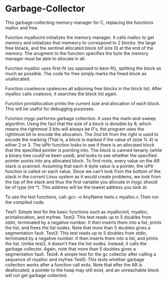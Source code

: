# Garbage-Collector

This garbage-collecting memory manager for C, replacing the functions malloc and free.

Function myallocint initializes the memory manager. It calls malloc to get memory and initializes that memeory to correspond to 2 blocks: the large free bloack, and the sentinel allocated block (of size 0) at the end of the memory. The arugment to the function specifies the byte the memory manager must be able to allocate in all.

Function myalloc uses first-fit (as opposed to best-fit), splitting the block as much as possible. The code for free simply marks the freed block as unallocated.

Function coaslesce cpalesces all adjoining free blocks in the block list. After myalloc calls coalesce, it searches the block list again.

Function printallocation prints the current size and allocation of each block. This will be useful for debugging purposes.

Function mygc performs garbage collection. It uses the mark-and-sweep algorithm. Using the fact that the size of a block is divisible by 8, which means the rightmost 3 bits will always be 0's, the program uses the rightmost bit to encode the allocation. The 2nd bit from the right is used to encode the marking (That is, a block is marked if the value of (size % 4) is either 2 or 3. The isPtr function looks to see if there is an allocated block that the specified pointer is pointing into. The block is canned lienarly (while a binary tree could've been used), and looks to see whether the specified pointer points into any allocated block. To find roots, every value on the AR stack is scanned. Assuming that each 4-byte value is a pointer, the isPtr function is called on each value. Since we can't look from the bottom of the stack in the current Linux system as it would create problems, we look from the top of the stack and thus the first variable you allocate in mygc should be of type (int *). This address will be the lowest address you look at.

To use the test functions, call:
gcc -o AnyName testx.c myalloc.c
Then run the compiled code.

Test1: Simple test for the basic functions such as myallocinit, myalloc, printallocation, and myfree.
Test2: This test reads up to 5 doubles from stdin, terminated by a negative number.  It then inserts them into a list, prints the list, and frees the list nodes. Note that more than 5 doubles gives a segmentation fault.
Test3: This test reads up to 5 doubles from stdin, terminated by a negative number.  It then inserts them into a list, and prints the list. Unlike test2, it doesn't free the list nodes.  Instead, it calls the garbage collector. Again, note that more than 5 doubles gives a segmentation fault.
Test4: A simple test for the gc collector after calling a sequence of myalloc and myfree
Test5: This tests whether garbage collection works after a function call exits. Note that after the AR is deallocated, a pointer to the heap may still exist, and an unreachable block will not get garbage collected.
